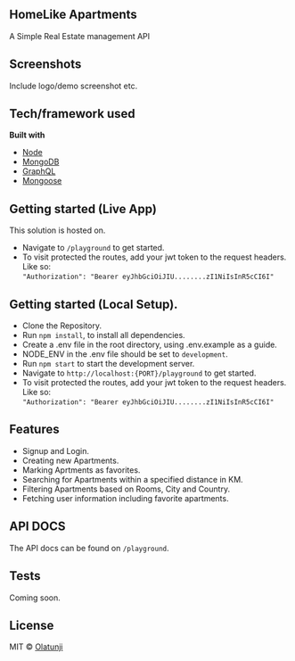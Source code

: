 ## HomeLike Apartments
A Simple Real Estate management API
 
## Screenshots
Include logo/demo screenshot etc.

## Tech/framework used

<b>Built with</b>
- [Node](https://nodejs.org/en/)
- [MongoDB](https://mongodb.com)
- [GraphQL](https://graphql.org)
- [Mongoose](https://mongoosejs.com)

## Getting started (Live App)
This solution is hosted on. 
- Navigate to `/playground` to get started.
- To visit protected the routes, add your jwt token to the request headers. Like so:  
 `"Authorization": "Bearer eyJhbGciOiJIU........zI1NiIsInR5cCI6I"`

## Getting started (Local Setup).
- Clone the Repository.
- Run `npm install`, to install all dependencies.
- Create a .env file in the root directory, using .env.example as a guide.
-  NODE_ENV in the .env file should be set to `development`.
-  Run `npm start` to start the development server.
- Navigate to `http://localhost:{PORT}/playground` to get started.
- To visit protected the routes, add your jwt token to the request headers. Like so:  
 `"Authorization": "Bearer eyJhbGciOiJIU........zI1NiIsInR5cCI6I"`

## Features
- Signup and Login.
- Creating new Apartments.
- Marking Aprtments as favorites.
- Searching for Apartments within a specified distance in KM.
- Filtering Apartments based on Rooms, City and Country.
- Fetching user information including favorite apartments.

## API DOCS
The API docs can be found on `/playground`.

## Tests
Coming soon.

## License

MIT © [Olatunji]()